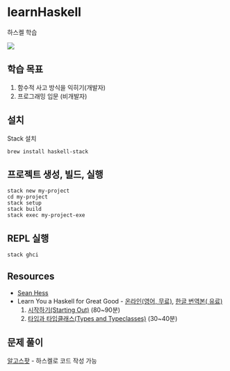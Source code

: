 # learnHaskell
하스켈 학습

[<img src="https://samuelthomaservin.files.wordpress.com/2014/01/haskell.png">](http://google.com.au/)

## 학습 목표
1. 함수적 사고 방식을 익히기(개발자)
2. 프로그래밍 입문 (비개발자)

## 설치
Stack 설치
```
brew install haskell-stack
```

## 프로젝트 생성, 빌드, 실행
```
stack new my-project
cd my-project
stack setup
stack build
stack exec my-project-exe
```

## REPL 실행
```
stack ghci
```

## Resources
* [Sean Hess](http://seanhess.github.io/)
* Learn You a Haskell for Great Good - [온라인(영어, 무료)](http://learnyouahaskell.com/), [한글 번역본( 유료)](http://book.naver.com/bookdb/book_detail.nhn?bid=7436299)
  1. [시작하기(Starting Out)](http://learnyouahaskell.com/starting-out) (80~90분)
  2. [타입과 타입클래스(Types and Typeclasses)](http://learnyouahaskell.com/types-and-typeclasses) (30~40분)

## 문제 풀이
[알고스팟](https://algospot.com/) - 하스켈로 코드 작성 가능


